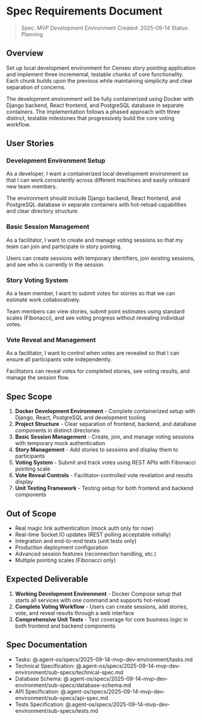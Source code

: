 # Spec Requirements Document

> Spec: MVP Development Environment
> Created: 2025-09-14
> Status: Planning

## Overview

Set up local development environment for Censeo story pointing application and implement three incremental, testable chunks of core functionality. Each chunk builds upon the previous while maintaining simplicity and clear separation of concerns.

The development environment will be fully containerized using Docker with Django backend, React frontend, and PostgreSQL database in separate containers. The implementation follows a phased approach with three distinct, testable milestones that progressively build the core voting workflow.

## User Stories

### Development Environment Setup
As a developer, I want a containerized local development environment so that I can work consistently across different machines and easily onboard new team members.

The environment should include Django backend, React frontend, and PostgreSQL database in separate containers with hot-reload capabilities and clear directory structure.

### Basic Session Management
As a facilitator, I want to create and manage voting sessions so that my team can join and participate in story pointing.

Users can create sessions with temporary identifiers, join existing sessions, and see who is currently in the session.

### Story Voting System
As a team member, I want to submit votes for stories so that we can estimate work collaboratively.

Team members can view stories, submit point estimates using standard scales (Fibonacci), and see voting progress without revealing individual votes.

### Vote Reveal and Management
As a facilitator, I want to control when votes are revealed so that I can ensure all participants vote independently.

Facilitators can reveal votes for completed stories, see voting results, and manage the session flow.

## Spec Scope

1. **Docker Development Environment** - Complete containerized setup with Django, React, PostgreSQL and development tooling
2. **Project Structure** - Clear separation of frontend, backend, and database components in distinct directories
3. **Basic Session Management** - Create, join, and manage voting sessions with temporary mock authentication
4. **Story Management** - Add stories to sessions and display them to participants
5. **Voting System** - Submit and track votes using REST APIs with Fibonacci pointing scale
6. **Vote Reveal Controls** - Facilitator-controlled vote revelation and results display
7. **Unit Testing Framework** - Testing setup for both frontend and backend components

## Out of Scope

- Real magic link authentication (mock auth only for now)
- Real-time Socket.IO updates (REST polling acceptable initially)
- Integration and end-to-end tests (unit tests only)
- Production deployment configuration
- Advanced session features (reconnection handling, etc.)
- Multiple pointing scales (Fibonacci only)

## Expected Deliverable

1. **Working Development Environment** - Docker Compose setup that starts all services with one command and supports hot-reload
2. **Complete Voting Workflow** - Users can create sessions, add stories, vote, and reveal results through a web interface
3. **Comprehensive Unit Tests** - Test coverage for core business logic in both frontend and backend components

## Spec Documentation

- Tasks: @.agent-os/specs/2025-09-14-mvp-dev-environment/tasks.md
- Technical Specification: @.agent-os/specs/2025-09-14-mvp-dev-environment/sub-specs/technical-spec.md
- Database Schema: @.agent-os/specs/2025-09-14-mvp-dev-environment/sub-specs/database-schema.md
- API Specification: @.agent-os/specs/2025-09-14-mvp-dev-environment/sub-specs/api-spec.md
- Tests Specification: @.agent-os/specs/2025-09-14-mvp-dev-environment/sub-specs/tests.md
